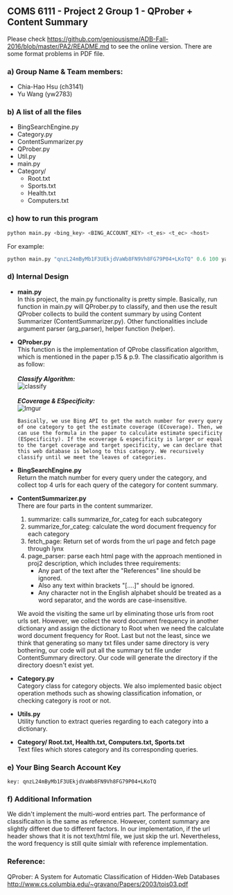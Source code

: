 ## COMS 6111 - Project 2 Group 1 - QProber + Content Summary

Please check https://github.com/geniousisme/ADB-Fall-2016/blob/master/PA2/README.md to see the online version. There are some format problems in PDF file.


### a) Group Name & Team members:
- Chia-Hao Hsu (ch3141)
- Yu Wang (yw2783)

### b) A list of all the files
- BingSearchEngine.py
- Category.py
- ContentSummarizer.py
- QProber.py
- Util.py
- main.py
- Category/
  - Root.txt
  - Sports.txt
  - Health.txt
  - Computers.txt

### c) how to run this program
```python
python main.py <bing_key> <BING_ACCOUNT_KEY> <t_es> <t_ec> <host>
```
  For example:
```python
python main.py "qnzL24mByMb1F3UEkjdVaWb8FN9Vh8FG79P04+LKoTQ" 0.6 100 yahoo.com
```
### d) Internal Design
- **main.py**<br>
    In this project, the main.py functionality is pretty simple. Basically, run function in main.py will QProber.py to classify, and then use the result QProber collects to build the content summary by using Content Summarizer (ContentSummarizer.py). Other functionalities include argument parser (arg_parser), helper function (helper).

- **QProber.py**<br>
    This function is the implementation of QProbe classification algorithm, which is mentioned in the paper p.15 & p.9. The classificatio algorithm is as follow:<br><br>
      ***Classify Algorithm:***<br>
      ![classify](http://i.imgur.com/Ghqi6UL.png)
      <br><br>
      ***ECoverage & ESpecificity:***<br>
      ![Imgur](http://i.imgur.com/kIgnn30.png)
      
      Basically, we use Bing API to get the match number for every query of one category to get the estimate coverage (ECoverage). Then, we can use the formula in the paper to calculate estimate specificity (ESpecificity). If the ecoverage & especificity is larger or equal to the target coverage and target specificity, we can declare that this web database is belong to this category. We recursively classify until we meet the leaves of categories.
    
- **BingSearchEngine.py**<br>
    Return the match number for every query under the category, and collect top 4 urls for each query of the category for content summary.

- **ContentSummarizer.py**<br>
    There are four parts in the content summarizer. <br>
    1) summarize: calls summarize_for_categ for each subcategory <br>
    2) summarize_for_categ: calculate the word document frequency for each category <br>
    3) fetch_page: Return set of words from the url page and fetch page through lynx <br>
    4) page_parser: parse each html page with the approach mentioned in proj2 description, which includes three requirements:<br>
          - Any part of the text after the "References" line should be ignored.<br>
          - Also any text within brackets "[....]" should be ignored.<br>
          - Any character not in the English alphabet should be treated as a word separator, and the words are case-insensitive.<br>

    We avoid the visiting the same url by eliminating those urls from root urls set. However, we collect the word document frequency in another dictionary and assign the dictionary to Root when we need the calculate word document frequency for Root. Last but not the least, since we think that generating so many txt files under same directory is very bothering, our code will put all the summary txt file under ContentSummary directory. Our code will generate the directory if the directory doesn't exist yet.

- **Category.py**<br>
    Category class for category objects. We also implemented basic object operation methods such as showing classification infomation, or checking category is root or not. 

- **Utils.py**<br>
    Utility function to extract queries regarding to each category into a dictionary.
    
- **Category/ Root.txt, Health.txt, Computers.txt, Sports.txt**<br>
    Text files which stores category and its corresponding queries. 

### e) Your Bing Search Account Key
    key: qnzL24mByMb1F3UEkjdVaWb8FN9Vh8FG79P04+LKoTQ

### f) Additional Information
We didn't implement the multi-word entries part. The performance of classificaiton is the same as reference. However, content summary are slightly differet due to different factors. In our implementation, if the url header shows that it is not text/html file, we just skip the url. Nevertheless, the word frequency is still quite simialr with reference implementation.

### Reference:
QProber: A System for Automatic Classification of Hidden-Web Databases http://www.cs.columbia.edu/~gravano/Papers/2003/tois03.pdf
